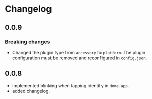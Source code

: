 # Changelog

## 0.0.9

### Breaking changes

* Changed the plugin type from `accessory` to `platform`. The plugin configuration must be removed and reconfigured in `config.json`.

## 0.0.8

* implemented blinking when tapping identify in `Home.app`.
* added changelog.
